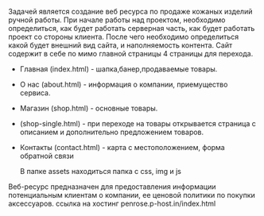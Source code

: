 Задачей является создание веб ресурса по продаже кожаных изделий ручной работы.
При начале работы над проектом, необходимо определиться, как будет работать серверная часть, как будет работать проект со стороны клиента. После чего необходимо определиться какой будет внешний вид сайта, и наполняемость контента.
Сайт содержит в себе по мимо главной страницы 4 страницы для перехода.
- Главная (index.html) - шапка,банер,продаваемые товары.
- О нас (about.html) - информация о компании, приемущество сервиса.
- Магазин (shop.html) - основные товары.
- (shop-single.html) - при переходе на товары открывается страница с описанием и дополнительно предложением товаров.
- Контакты (contact.html) - карта с местоположением, форма обратной связи

  В папке assets находиться папка с css, img и js

  
Веб-ресурс предназначен для предоставления информации потенциальным клиентам о компании, ее ценовой политики по покупки аксессуаров.
ссылка на хостинг penrose.p-host.in/index.html 
